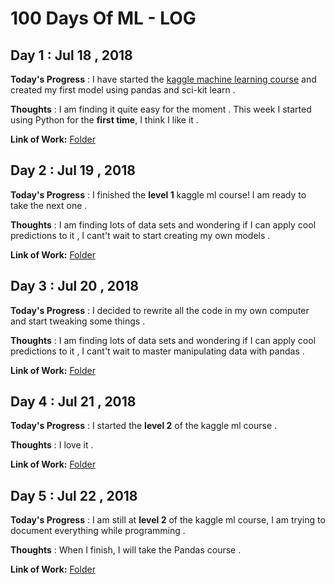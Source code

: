 # 100 Days Of ML - LOG

## Day 1 : Jul 18 , 2018

**Today's Progress** : I have started the [kaggle machine learning course](https://www.kaggle.com/learn/machine-learning) and created my first model using pandas and sci-kit learn .

**Thoughts** : I am finding it quite easy for the moment . This week I started using Python for the **first time**, I think I like it .

**Link of Work:**   [Folder](https://github.com/SergioSV96/100DaysOfML/tree/master/Kaggle%20ML%20Course/Level%201)

## Day 2 : Jul 19 , 2018

**Today's Progress** : I finished the **level 1** kaggle ml course! I am ready to take the next one .

**Thoughts** : I am finding lots of data sets and wondering if I can apply cool predictions to it , I cant't wait to start creating my own models .

**Link of Work:**   [Folder](https://github.com/SergioSV96/100DaysOfML/tree/master/Kaggle%20ML%20Course/Level%201)

## Day 3 : Jul 20 , 2018

**Today's Progress** : I decided to rewrite all the code in my own computer and start tweaking some things .

**Thoughts** : I am finding lots of data sets and wondering if I can apply cool predictions to it , I cant't wait to master manipulating data with pandas .

**Link of Work:**   [Folder](https://github.com/SergioSV96/100DaysOfML/tree/master/Kaggle%20ML%20Course/Level%201)

## Day 4 : Jul 21 , 2018

**Today's Progress** : I started the **level 2** of the kaggle ml course .

**Thoughts** : I love it .

**Link of Work:**   [Folder](https://github.com/SergioSV96/100DaysOfML/tree/master/Kaggle%20ML%20Course/Level%202)

## Day 5 : Jul 22 , 2018

**Today's Progress** : I am still at **level 2** of the kaggle ml course, I am trying to document everything while programming .

**Thoughts** : When I finish, I will take the Pandas course .

**Link of Work:**   [Folder](https://github.com/SergioSV96/100DaysOfML/tree/master/Kaggle%20ML%20Course/Level%202)
